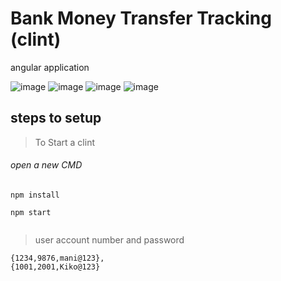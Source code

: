 # Bank Money Transfer Tracking (clint)
angular application

![image](https://user-images.githubusercontent.com/76097762/209443657-8fac691e-165e-40bd-b245-f9a4bb8163f3.png)
![image](https://user-images.githubusercontent.com/76097762/209443586-3d10603c-6691-4afa-aa72-d0ea9b0cfdc9.png)
![image](https://user-images.githubusercontent.com/76097762/209443612-8a23a7f1-d907-4315-9662-97b3a846f5c1.png)
![image](https://user-images.githubusercontent.com/76097762/209443613-745f1da0-2a65-43be-86b6-68bceaeab5e7.png)


## steps to setup

> To Start a clint

###### open a new CMD
```
npm install  

npm start


```
> user account number and password
```
{1234,9876,mani@123},
{1001,2001,Kiko@123}
```



